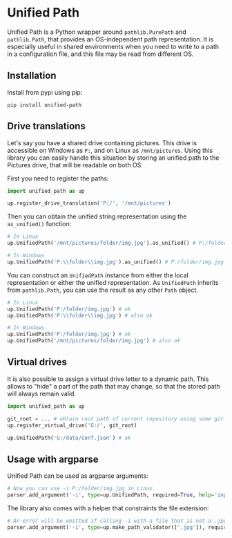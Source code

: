 # Unified Path

Unified Path is a Python wrapper around `pathlib.PurePath` and `pathlib.Path`, that provides an OS-independent path representation.
It is especially useful in shared environments when you need to write to a path in a configuration file, and this file may be read from different OS.

## Installation

Install from pypi using pip:

```
pip install unified-path
```

## Drive translations

Let's say you have a shared drive containing pictures. This drive is accessible on Windows as `P:`, and on Linux as `/mnt/pictures`.
Using this library you can easily handle this situation by storing an unified path to the Pictures drive, that will be readable on both OS.

First you need to register the paths:

```python
import unified_path as up

up.register_drive_translation('P:/', '/mnt/pictures')
```

Then you can obtain the unified string representation using the `as_unified()` function:

```python
# In Linux
up.UnifiedPath('/mnt/pictures/folder/img.jpg').as_unified() # P:/folder/img.jpg

# In Windows
up.UnifiedPath('P:\\folder\\img.jpg').as_unified() # P:/folder/img.jpg

```

You can construct an `UnifiedPath` instance from either the local representation or either the unified representation.
As `UnifiedPath` inherits from `pathlib.Path`, you can use the result as any other `Path` object.

```python
# In Linux
up.UnifiedPath('P:/folder/img.jpg') # ok
up.UnifiedPath('P:\\folder\\img.jpg') # also ok

# In Windows
up.UnifiedPath('P:/folder/img.jpg') # ok
up.UnifiedPath('/mnt/pictures/folder/img.jpg') # also ok

```

## Virtual drives

It is also possible to assign a virtual drive letter to a dynamic path.
This allows to "hide" a part of the path that may change, so that the stored path will always remain valid.

```python
import unified_path as up

git_root = ... # obtain root path of current repository using some git command
up.register_virtual_drive('G:/', git_root)

up.UnifiedPath('G:/data/conf.json') # ok
```

## Usage with argparse

Unified Path can be used as argparse arguments:

```python
# Now you can use -i P:/folder/img.jpg in Linux
parser.add_argument('-i', type=up.UnifiedPath, required=True, help='input file')
```

The library also comes with a helper that constraints the file extension:

```python
# An error will be emitted if calling -i with a file that is not a .jpg
parser.add_argument('-i', type=up.make_path_validator(['.jpg']), required=True, help='input image')
```
